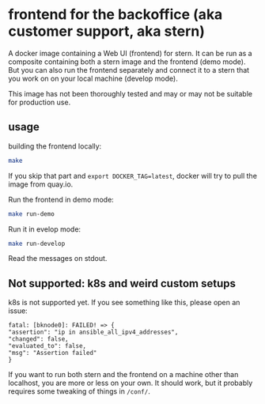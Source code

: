 # frontend for the backoffice (aka customer support, aka stern)

A docker image containing a Web UI (frontend) for stern.  It can be
run as a composite containing both a stern image and the frontend
(demo mode).  But you can also run the frontend separately and connect
it to a stern that you work on on your local machine (develop mode).

This image has not been thoroughly tested and may or may not be
suitable for production use.


## usage

building the frontend locally:

```sh
make
```

If you skip that part and `export DOCKER_TAG=latest`, docker will try
to pull the image from quay.io.

Run the frontend in demo mode:

```sh
make run-demo
```

Run it in evelop mode:

```sh
make run-develop
```

Read the messages on stdout.


## Not supported: k8s and weird custom setups

k8s is not supported yet.  If you see something like this, please open
an issue:

```
fatal: [bknode0]: FAILED! => {
"assertion": "ip in ansible_all_ipv4_addresses",
"changed": false,
"evaluated_to": false,
"msg": "Assertion failed"
}
```

If you want to run both stern and the frontend on a machine other than
localhost, you are more or less on your own.  It should work, but it
probably requires some tweaking of things in `/conf/`.

